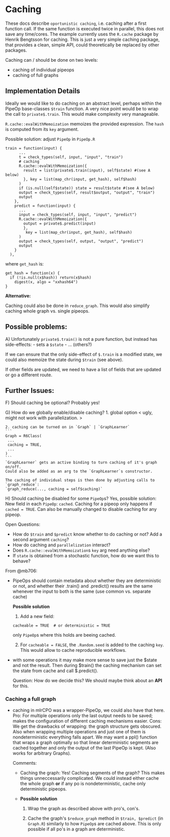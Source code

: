 # Caching

These docs describe `oportunistic caching`, i.e. caching after a first function call.
If the same function is executed twice in parallel, this does not save any time/cores.
The example currently uses the `R.cache` package by Henrik Bengtsson for caching.
This is just a very simple caching package, that provides a clean, simple API, could
theoretically be replaced by other packages.

Caching can / should be done on two levels:
  - caching of individual pipeops
  - caching of full graphs

## Implementation Details

Ideally we would like to do caching on an abstract level,
perhaps within the PipeOp base-classes `$train` function.
A very nice point would be to wrap the call to `private$.train`.
This would make complexity very manageable.

`R.cache::evalWithMemoization` memoizes the provided expression.
The `hash` is computed from its `key` argument.


Possible solution: adjust `PipeOp` in `PipeOp.R`
```
train = function(input) {
      ...
      t = check_types(self, input, "input", "train")
      # caching
      R.cache::evalWithMemoization({
        result = list(private$.train(input), self$state) #(see A below)
        }, key = list(map_chr(input, get_hash), self$hash)
      )
      if (is.null(self$state)) state = result$state #(see A below)
      output = check_types(self, result$output, "output", "train")
      output
    },
    predict = function(input) {
      ...
      input = check_types(self, input, "input", "predict")
      R.cache::evalWithMemoization({
        output = private$.predict(input)
        },
         key = list(map_chr(input, get_hash), self$hash)
      )
      output = check_types(self, output, "output", "predict")
      output
    }
  ),
```

where `get_hash` is:
```
get_hash = function(x) {
  if (!is.null(x$hash)) return(x$hash)
    digest(x, algo = "xxhash64")
}
```

**Alternative:**

Caching could also be done in `reduce_graph`. This would also simplify caching
whole graph vs. single pipeops.

## Possible problems:

A) Unfortunately `private$.train()` is not a pure function, but
   instead has side-effects:
    - sets a `$state`
    - ... (others?)

If we can ensure that the only side-effect of `$.train` is a modified state, 
we could also memoize the state during `$train` (see above).

If other fields are updated, we need to have a list of fields that are updated or go a different route.

## Further Issues:

F) Should caching be optional? 
   Probably yes!

G) How do we globally enable/disable caching?
    1. global option
    < ugly, might not work with parallelization. >

    2. caching can be turned on in `Graph` | `GraphLearner`
    ```
    Graph = R6Class(
     ...
     caching = TRUE,
     ...
    )
    ```
    `GraphLearner` gets an active binding to turn caching of it's graph on/off.
    Could also be added as an arg to the `GraphLearner`s constructor.

    The caching of individual steps is then done by adjusting calls to `graph_reduce`:
    `graph_reduce(..., caching = self$caching)`

H) Should caching be disabled for some `PipeOp`s?
   Yes, possible solution: New field in each `PipeOp`: `cached`.
   Caching for a pipeop only happens if `cached = TRUE`.
   Can also be manually changed to disable caching for any pipeop.

Open Questions:
  - How do `$train` and `$predict` know whether to do caching or not?
    Add a second argument `caching`?
  - How do caching and `parallelization` interact?
  - Does `R.cache::evalWithMemoization`s `key` arg need anything else?
  - If `state` is obtained from a stochastic function, how do we want this to behave?

From @mb706:

- PipeOps should contain metadata about whether they are deterministic or not, and whether 
  their .train() and .predict() results are the same whenever the input to both is the same (use common vs. separate cache)

  **Possible solution**

  1. Add a new field:
  ```
  cacheable = TRUE  # or deterministic = TRUE
  ```
  only `PipeOp`s where this holds are beeing cached.

  2. For `cacheable = FALSE`, the `.Random.seed` is added to the caching `key`. 
     This would allow to cache reproducible workflows.

- with some operations it may make more sense to save just the $state and not the result.
  Then during $train() the caching mechanism can set the state from cache and call $.predict().

  Question: How do we decide this? We should maybe think about an **API** for this.

### Caching a full graph

- caching in mlrCPO was a wrapper-PipeOp, we could also have that here. 
  Pro: For multiple operations only the last output needs to be saved; makes the configuration of different caching mechanisms easier. 
  Cons: We get the drawbacks of wrapping: the graph structure gets obscured. Also when wrapping multiple operations and just one of them is nondeterministic everything falls apart. We may want a ppl() function that wraps a graph optimally so that linear deterministic segments are cached together and only the output of the last PipeOp is kept. (Also works for arbitrary Graphs).

  Comments:
  - Caching the graph: Yes!
    Caching segments of the graph? 
    This makes things unneccessarily complicated. We could instead either cache the whole graph **or** if any po is nondeterministic, cache only deterministic pipeops.

  - **Possible solution**
    1. Wrap the graph as described above with pro's, con's.

    2. Cache the graph's `$reduce_graph` method in `$train, $predict` (in `Graph.R`)
       similarly to how `PipeOp`s are cached above.
       This is only possible if all po's in a graph are deterministic.

